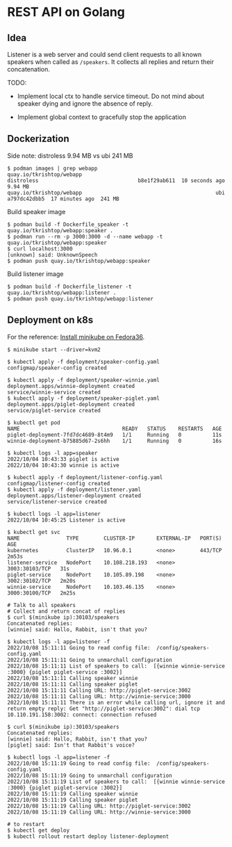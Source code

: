 # REST API on Golang

## Idea

Listener is a web server and could send client requests to all known speakers when called as `/speakers`.
It collects all replies and return their concatenation.

TODO:

- Implement local ctx to handle service timeout. Do not mind about speaker dying and ignore the absence of reply.

- Implement global context to gracefully stop the application

## Dockerization

Side note: distroless 9.94 MB vs ubi 241 MB
```
$ podman images | grep webapp
quay.io/tkrishtop/webapp                                           distroless                                b8e1f29ab611  10 seconds ago  9.94 MB
quay.io/tkrishtop/webapp                                           ubi                                       a797dc42dbb5  17 minutes ago  241 MB
```

Build speaker image

```
$ podman build -f Dockerfile_speaker -t quay.io/tkrishtop/webapp:speaker .
$ podman run --rm -p 3000:3000 -d --name webapp -t quay.io/tkrishtop/webapp:speaker
$ curl localhost:3000
[unknown] said: UnknownSpeech
$ podman push quay.io/tkrishtop/webapp:speaker
```

Build listener image

```
$ podman build -f Dockerfile_listener -t quay.io/tkrishtop/webapp:listener .
$ podman push quay.io/tkrishtop/webapp:listener
```

## Deployment on k8s

For the reference: [Install minikube on Fedora36](https://www.tutorialworks.com/kubernetes-fedora-dev-setup/).

```
$ minikube start --driver=kvm2

$ kubectl apply -f deployment/speaker-config.yaml
configmap/speaker-config created

$ kubectl apply -f deployment/speaker-winnie.yaml 
deployment.apps/winnie-deployment created
service/winnie-service created
$ kubectl apply -f deployment/speaker-piglet.yaml 
deployment.apps/piglet-deployment created
service/piglet-service created

$ kubectl get pod
NAME                                 READY   STATUS    RESTARTS   AGE
piglet-deployment-7fd7dc4689-8t4m9   1/1     Running   0          11s
winnie-deployment-b75885d67-2s6hh    1/1     Running   0          16s

$ kubectl logs -l app=speaker
2022/10/04 10:43:33 piglet is active
2022/10/04 10:43:30 winnie is active

$ kubectl apply -f deployment/listener-config.yaml 
configmap/listener-config created
$ kubectl apply -f deployment/listener.yaml 
deployment.apps/listener-deployment created
service/listener-service created

$ kubectl logs -l app=listener
2022/10/04 10:45:25 Listener is active

$ kubectl get svc
NAME               TYPE        CLUSTER-IP       EXTERNAL-IP   PORT(S)          AGE
kubernetes         ClusterIP   10.96.0.1        <none>        443/TCP          2m53s
listener-service   NodePort    10.108.218.193   <none>        3003:30103/TCP   31s
piglet-service     NodePort    10.105.89.198    <none>        3002:30102/TCP   2m20s
winnie-service     NodePort    10.103.46.135    <none>        3000:30100/TCP   2m25s

# Talk to all speakers
# Collect and return concat of replies
$ curl $(minikube ip):30103/speakers
Concatenated replies: 
[winnie] said: Hallo, Rabbit, isn't that you? 

$ kubectl logs -l app=listener -f
2022/10/08 15:11:11 Going to read config file:  /config/speakers-config.yaml
2022/10/08 15:11:11 Going to unmarchall configuration
2022/10/08 15:11:11 List of speakers to call:  [{winnie winnie-service :3000} {piglet piglet-service :3002}]
2022/10/08 15:11:11 Calling speaker winnie
2022/10/08 15:11:11 Calling speaker piglet
2022/10/08 15:11:11 Calling URL: http://piglet-service:3002
2022/10/08 15:11:11 Calling URL: http://winnie-service:3000
2022/10/08 15:11:11 There is an error while calling url, ignore it and return empty reply: Get "http://piglet-service:3002": dial tcp 10.110.191.158:3002: connect: connection refused

$ curl $(minikube ip):30103/speakers
Concatenated replies: 
[winnie] said: Hallo, Rabbit, isn't that you? 
[piglet] said: Isn't that Rabbit's voice?

$ kubectl logs -l app=listener -f
2022/10/08 15:11:19 Going to read config file:  /config/speakers-config.yaml
2022/10/08 15:11:19 Going to unmarchall configuration
2022/10/08 15:11:19 List of speakers to call:  [{winnie winnie-service :3000} {piglet piglet-service :3002}]
2022/10/08 15:11:19 Calling speaker winnie
2022/10/08 15:11:19 Calling speaker piglet
2022/10/08 15:11:19 Calling URL: http://piglet-service:3002
2022/10/08 15:11:19 Calling URL: http://winnie-service:3000

# to restart
$ kubectl get deploy
$ kubectl rollout restart deploy listener-deployment
```

